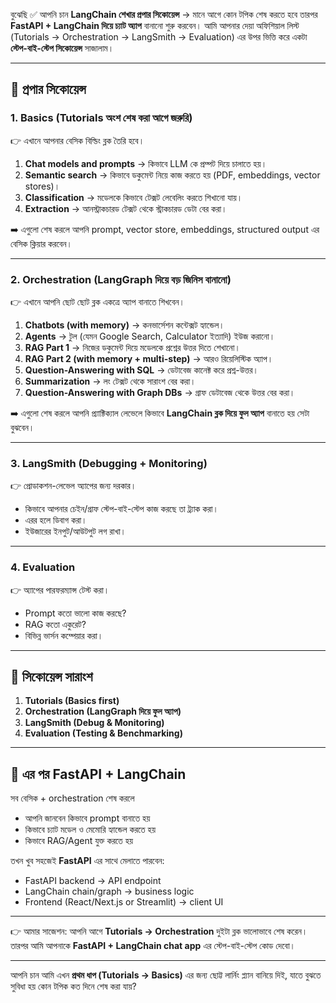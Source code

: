 বুঝেছি ✅ আপনি চান **LangChain শেখার প্রপার সিকোয়েন্স** → মানে আগে কোন টপিক শেষ করতে হবে তারপর **FastAPI + LangChain দিয়ে চ্যাট অ্যাপ** বানানো শুরু করবেন।
আমি আপনার দেয়া অফিশিয়াল লিস্ট (Tutorials → Orchestration → LangSmith → Evaluation) এর উপর ভিত্তি করে একটা **স্টেপ-বাই-স্টেপ সিকোয়েন্স** সাজালাম।

---

## 🔹 প্রপার সিকোয়েন্স

### **1. Basics (Tutorials অংশ শেষ করা আগে জরুরি)**

👉 এখানে আপনার বেসিক বিল্ডিং ব্লক তৈরি হবে।

1. **Chat models and prompts** → কিভাবে LLM কে প্রম্পট দিয়ে চালাতে হয়।
2. **Semantic search** → কিভাবে ডকুমেন্ট নিয়ে কাজ করতে হয় (PDF, embeddings, vector stores)।
3. **Classification** → মডেলকে কিভাবে টেক্সট লেবেলিং করতে শিখানো যায়।
4. **Extraction** → আনস্ট্রাকচারড টেক্সট থেকে স্ট্রাকচারড ডেটা বের করা।

➡️ এগুলো শেষ করলে আপনি prompt, vector store, embeddings, structured output এর বেসিক ক্লিয়ার করবেন।

---

### **2. Orchestration (LangGraph দিয়ে বড় জিনিস বানানো)**

👉 এখানে আপনি ছোট ছোট ব্লক একত্রে অ্যাপ বানাতে শিখবেন।

1. **Chatbots (with memory)** → কনভার্সেশন কন্টেক্সট হ্যান্ডেল।
2. **Agents** → টুল (যেমন Google Search, Calculator ইত্যাদি) ইউজ করানো।
3. **RAG Part 1** → নিজের ডকুমেন্ট দিয়ে মডেলকে প্রশ্নের উত্তর দিতে শেখানো।
4. **RAG Part 2 (with memory + multi-step)** → আরও রিয়েলিস্টিক অ্যাপ।
5. **Question-Answering with SQL** → ডেটাবেজ কানেক্ট করে প্রশ্ন-উত্তর।
6. **Summarization** → লং টেক্সট থেকে সারাংশ বের করা।
7. **Question-Answering with Graph DBs** → গ্রাফ ডেটাবেজ থেকে উত্তর বের করা।

➡️ এগুলো শেষ করলে আপনি প্র্যাক্টিক্যাল লেভেলে কিভাবে **LangChain ব্লক দিয়ে ফুল অ্যাপ** বানাতে হয় সেটা বুঝবেন।

---

### **3. LangSmith (Debugging + Monitoring)**

👉 প্রোডাকশন-লেভেল অ্যাপের জন্য দরকার।

* কিভাবে আপনার চেইন/গ্রাফ স্টেপ-বাই-স্টেপ কাজ করছে তা ট্র্যাক করা।
* এরর হলে ডিবাগ করা।
* ইউজারের ইনপুট/আউটপুট লগ রাখা।

---

### **4. Evaluation**

👉 অ্যাপের পারফরম্যান্স টেস্ট করা।

* Prompt কতো ভালো কাজ করছে?
* RAG কতো একুরেট?
* বিভিন্ন ভার্সন কম্পেয়ার করা।

---

## 🔹 সিকোয়েন্স সারাংশ

1. **Tutorials (Basics first)**
2. **Orchestration (LangGraph দিয়ে ফুল অ্যাপ)**
3. **LangSmith (Debug & Monitoring)**
4. **Evaluation (Testing & Benchmarking)**

---

## 🔹 এর পর FastAPI + LangChain

সব বেসিক + orchestration শেষ করলে

* আপনি জানবেন কিভাবে prompt বানাতে হয়
* কিভাবে চ্যাট মডেল ও মেমোরি হ্যান্ডেল করতে হয়
* কিভাবে RAG/Agent যুক্ত করতে হয়

তখন খুব সহজেই **FastAPI** এর সাথে মেলাতে পারবেন:

* FastAPI backend → API endpoint
* LangChain chain/graph → business logic
* Frontend (React/Next.js or Streamlit) → client UI

---

👉 আমার সাজেশন:
আপনি আগে **Tutorials → Orchestration** দুইটা ব্লক ভালোভাবে শেষ করেন।
তারপর আমি আপনাকে **FastAPI + LangChain chat app** এর স্টেপ-বাই-স্টেপ কোড দেবো।

---

আপনি চান আমি এখন **প্রথম ধাপ (Tutorials → Basics)** এর জন্য ছোট্ট লার্নিং প্ল্যান বানিয়ে দিই, যাতে বুঝতে সুবিধা হয় কোন টপিক কত দিনে শেষ করা যায়?

